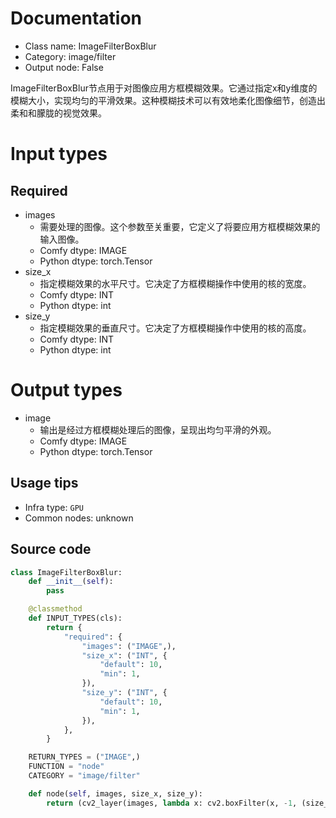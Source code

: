 
# Documentation
- Class name: ImageFilterBoxBlur
- Category: image/filter
- Output node: False

ImageFilterBoxBlur节点用于对图像应用方框模糊效果。它通过指定x和y维度的模糊大小，实现均匀的平滑效果。这种模糊技术可以有效地柔化图像细节，创造出柔和和朦胧的视觉效果。

# Input types
## Required
- images
    - 需要处理的图像。这个参数至关重要，它定义了将要应用方框模糊效果的输入图像。
    - Comfy dtype: IMAGE
    - Python dtype: torch.Tensor
- size_x
    - 指定模糊效果的水平尺寸。它决定了方框模糊操作中使用的核的宽度。
    - Comfy dtype: INT
    - Python dtype: int
- size_y
    - 指定模糊效果的垂直尺寸。它决定了方框模糊操作中使用的核的高度。
    - Comfy dtype: INT
    - Python dtype: int

# Output types
- image
    - 输出是经过方框模糊处理后的图像，呈现出均匀平滑的外观。
    - Comfy dtype: IMAGE
    - Python dtype: torch.Tensor


## Usage tips
- Infra type: `GPU`
- Common nodes: unknown


## Source code
```python
class ImageFilterBoxBlur:
    def __init__(self):
        pass

    @classmethod
    def INPUT_TYPES(cls):
        return {
            "required": {
                "images": ("IMAGE",),
                "size_x": ("INT", {
                    "default": 10,
                    "min": 1,
                }),
                "size_y": ("INT", {
                    "default": 10,
                    "min": 1,
                }),
            },
        }

    RETURN_TYPES = ("IMAGE",)
    FUNCTION = "node"
    CATEGORY = "image/filter"

    def node(self, images, size_x, size_y):
        return (cv2_layer(images, lambda x: cv2.boxFilter(x, -1, (size_x, size_y))),)

```
